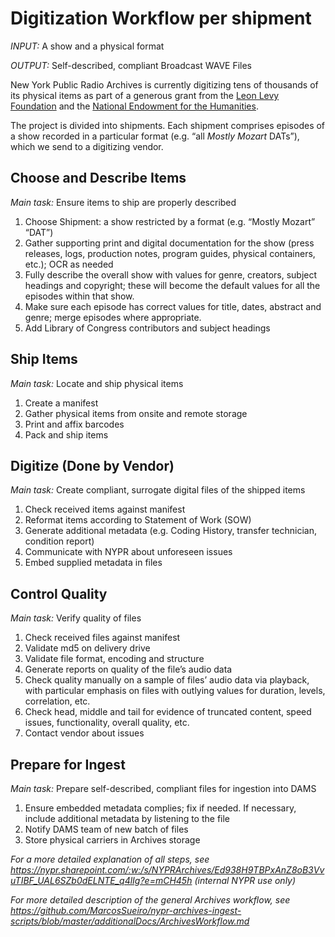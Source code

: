 # Digitization Workflow per shipment 

_INPUT:_ A show and a physical format 

_OUTPUT:_ Self-described, compliant Broadcast WAVE Files 

New York Public Radio Archives is currently digitizing tens of thousands of its physical items as part of a generous grant from the [Leon Levy Foundation](https://nypublicradio.org/2020/02/24/new-york-public-radio-archives-receives-2-5-million-grant-from-the-leon-levy-foundation-for-the-preservation-of-wnyc-and-wqxr-archival-collections/) and the [National Endowment for the Humanities](https://www.neh.gov/).

The project is divided into shipments. Each shipment comprises episodes of a show recorded in a particular format (e.g. “all _Mostly Mozart_ DATs”), which we send to a digitizing vendor.

## Choose and Describe Items
_Main task:_ Ensure items to ship are properly described 
1. Choose Shipment: a show restricted by a format (e.g. “Mostly Mozart” “DAT”) 
2. Gather supporting print and digital documentation for the show (press releases, logs, production notes, program guides, physical containers, etc.); OCR as needed 
3. Fully describe the overall show with values for genre, creators, subject headings and copyright; these will become the default values for all the episodes within that show.
4. Make sure each episode has correct values for title, dates, abstract and genre; merge episodes where appropriate.
5. Add Library of Congress contributors and subject headings

## Ship Items
_Main task:_ Locate and ship physical items
1. Create a manifest
2. Gather physical items from onsite and remote storage 
3. Print and affix barcodes
4. Pack and ship items

## Digitize (Done by Vendor)
_Main task:_ Create compliant, surrogate digital files of the shipped items
1. Check received items against manifest
2. Reformat items according to Statement of Work (SOW)
3. Generate additional metadata (e.g. Coding History, transfer technician, condition report)
4. Communicate with NYPR about unforeseen issues
5. Embed supplied metadata in files 

## Control Quality
_Main task:_ Verify quality of files 
1. Check received files against manifest
2. Validate md5 on delivery drive
3. Validate file format, encoding and structure
4. Generate reports on quality of the file’s audio data
5. Check quality manually on a sample of files’ audio data via playback, with particular emphasis on files with outlying values for duration, levels, correlation, etc.
6. Check head, middle and tail for evidence of truncated content, speed issues, functionality, overall quality, etc. 
7. Contact vendor about issues

## Prepare for Ingest 
_Main task:_ Prepare self-described, compliant files for ingestion into DAMS
1. Ensure embedded metadata complies; fix if needed. If necessary, include additional metadata by listening to the file
2. Notify DAMS team of new batch of files
3. Store physical carriers in Archives storage



_For a more detailed explanation of all steps, see https://nypr.sharepoint.com/:w:/s/NYPRArchives/Ed938H9TBPxAnZ8oB3VvuTIBF_UAL6SZb0dELNTE_q4lIg?e=mCH45h (internal NYPR use only)_

_For more detailed description of the general Archives workflow, see https://github.com/MarcosSueiro/nypr-archives-ingest-scripts/blob/master/additionalDocs/ArchivesWorkflow.md_
